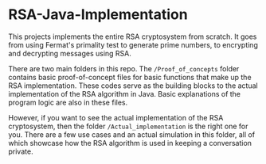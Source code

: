 # RSA-Java-Implementation

This projects implements the entire RSA cryptosystem from scratch. It goes from using Fermat's primality test to generate prime numbers, to encrypting and decrypting messages using RSA.

There are two main folders in this repo. The `/Proof_of_concepts` folder contains basic proof-of-concept files for basic functions that make up the RSA implementation. These codes serve as the building blocks to the actual implementation of the RSA algorithm in Java. Basic explanations of the program logic are also in these files.

However, if you want to see the actual implementation of the RSA cryptosystem, then the folder `/Actual_implementation` is the right one for you. There are a few use cases and an actual simulation in this folder, all of which showcase how the RSA algorithm is used in keeping a conversation private.

